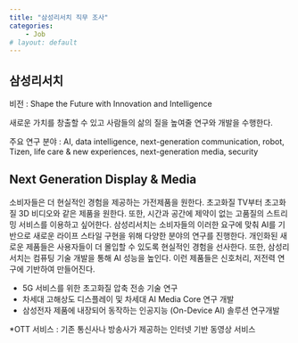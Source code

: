 ```yaml
---
title: "삼성리서치 직무 조사"
categories:
    - Job
# layout: default
---
```

삼성리서치
---
비전 : Shape the Future with Innovation and Intelligence

새로운 가치를 창출할 수 있고 사람들의 삶의 질을 높여줄 연구와 개발을 수행한다. 

주요 연구 분야 : AI, data intelligence, next-generation communication, robot, Tizen, life care & new experiences, next-generation media, security

Next Generation Display & Media
---
소비자들은 더 현실적인 경험을 제공하는 가전제품을 원한다. 초고화질 TV부터 초고화질 3D 비디오와 같은 제품을 원한다. 또한, 시간과 공간에 제약이 없는 고품질의 스트리밍 서비스를 이용하고 싶어한다. 삼성리서치는 소비자들의 이러한 요구에 맞춰 AI를 기반으로 새로운 라이프 스타일 구현을 위해 다양한 분야의 연구를 진행한다. 개인화된 새로운 제품들은 사용자들이 더 몰입할 수 있도록 현실적인 경험을 선사한다.  또한, 삼성리서치는 컴퓨팅 기술 개발을 통해 AI 성능을 높인다. 이런 제품들은 신호처리, 저전력 연구에 기반하여 만들어진다.

- 5G 서비스를 위한 초고화질 압축 전송 기술 연구
- 차세대 고해상도 디스플레이 및 차세대 AI Media Core 연구 개발
- 삼성전자 제품에 내장되어 동작하는 인공지능 (On-Device AI) 솔루션 연구개발

*OTT 서비스 : 기존 통신사나 방송사가 제공하는 인터넷 기반 동영상 서비스